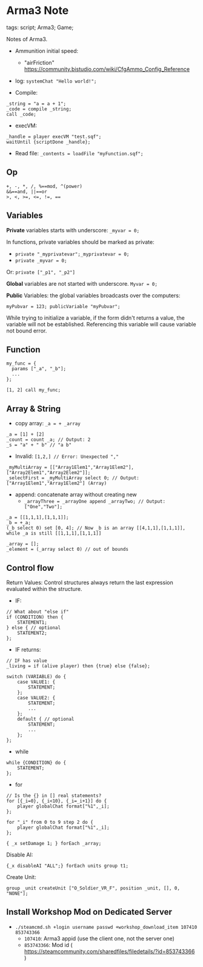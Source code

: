 Arma3 Note
========================

tags: script; Arma3; Game;

Notes of Arma3.

* Ammunition initial speed:
  - "airFriction" https://community.bistudio.com/wiki/CfgAmmo_Config_Reference

* log: `systemChat "Hello world!";`

* Compile:

```
_string = "a = a + 1";
_code = compile _string;
call _code;
```

* execVM:

```
_handle = player execVM "test.sqf";
waitUntil {scriptDone _handle};
```

* Read file: `_contents = loadFile "myFunction.sqf";`

Op
--

```
+, -, *, /, %==mod, ^(power)
&&==and, ||==or
>, <, >=, <=, !=, ==
```

Variables
---------

**Private** variables starts with underscore: `_myvar = 0;`

In functions, private variables should be marked as private:

* `private "_myprivatevar";_myprivatevar = 0;`
* `private _myvar = 0;`

Or: `private ["_p1", "_p2"]`

**Global** variables are not started with underscore. `Myvar = 0;`

**Public** Variables: the global variables broadcasts over the computers:

`myPubvar = 123; publicVariable "myPubvar";`

While trying to initialize a variable, if the form didn't returns a value, the variable will not be established. Referencing this variable will cause variable not bound error.

Function
--------

```
my_func = {
  params ["_a", "_b"];
  ...
};

[1, 2] call my_func;
```

Array & String
--------------
* copy array: `_a = + _array`

```
_a = [1] + [2]
_count = count _a; // Output: 2
_s = "a" + " b" // "a b"
```

* Invalid: `[1,2,] // Error: Unexpected ","`

```
_myMultiArray = [["Array1Elem1","Array1Elem2"],["Array2Elem1","Array2Elem2"]];
_selectFirst = _myMultiArray select 0; // Output: ["Array1Elem1","Array1Elem2"] (Array)
```

* append: concatenate array without creating new
	- `_arrayThree = _arrayOne append _arrayTwo; // Output: ["One","Two"];`

```
_a = [[1,1,1],[1,1,1]];
_b = +_a;
(_b select 0) set [0, 4]; // Now _b is an array [[4,1,1],[1,1,1]], while _a is still [[1,1,1],[1,1,1]]
```

```
_array = [];
_element = (_array select 0) // out of bounds
```

Control flow
------------

Return Values: Control structures always return the last expression evaluated within the structure.

* IF:

```
// What about "else if"
if (CONDITION) then {
	STATEMENT1;
} else { // optional
	STATEMENT2;
};
```

* IF returns:

```
// IF has value
_living = if (alive player) then {true} else {false};
```

```
switch (VARIABLE) do {
    case VALUE1: {
        STATEMENT;
    };
    case VALUE2: {
        STATEMENT;
        ...
    };
	default { // optional
        STATEMENT;
        ...
    };
};
```

* while

```
while {CONDITION} do {
    STATEMENT;
};
```

* for

```
// Is the {} in [] real statements?
for [{_i=0}, {_i<10}, {_i=_i+1}] do {
    player globalChat format["%1",_i];
};

for "_i" from 0 to 9 step 2 do {
    player globalChat format["%1",_i];
};

{ _x setDamage 1; } forEach _array;
```

Disable AI:

```
{_x disableAI "ALL";} forEach units group t1;
```

Create Unit:

```group _unit createUnit ["O_Soldier_VR_F", position _unit, [], 0, "NONE"]; ```

Install Workshop Mod on Dedicated Server
----------------------------------------

* `./steamcmd.sh +login username passwd +workshop_download_item 107410 853743366`
	- `107410`: Arma3 appid (use the client one, not the server one)
	- `853743366`: Mod id ( https://steamcommunity.com/sharedfiles/filedetails/?id=853743366 )

